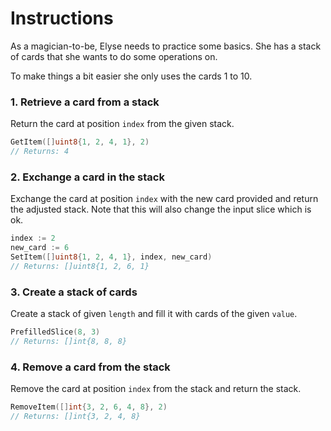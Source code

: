 # Instructions

As a magician-to-be, Elyse needs to practice some basics. She has a stack of cards that she wants to do some operations on.

To make things a bit easier she only uses the cards 1 to 10.

### 1. Retrieve a card from a stack

Return the card at position `index` from the given stack.

```go
GetItem([]uint8{1, 2, 4, 1}, 2)
// Returns: 4
```

### 2. Exchange a card in the stack

Exchange the card at position `index` with the new card provided and return the adjusted stack.
Note that this will also change the input slice which is ok.

```go
index := 2
new_card := 6
SetItem([]uint8{1, 2, 4, 1}, index, new_card)
// Returns: []uint8{1, 2, 6, 1}
```

### 3. Create a stack of cards

Create a stack of given `length` and fill it with cards of the given `value`.

```go
PrefilledSlice(8, 3)
// Returns: []int{8, 8, 8}
```

### 4. Remove a card from the stack

Remove the card at position `index` from the stack and return the stack.

```go
RemoveItem([]int{3, 2, 6, 4, 8}, 2)
// Returns: []int{3, 2, 4, 8}
```
